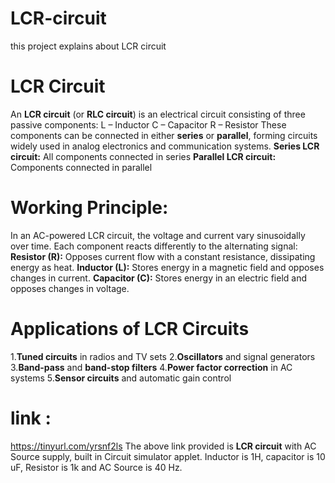 # LCR-circuit
this project explains about LCR circuit


# LCR Circuit

An **LCR circuit** (or **RLC circuit**) is an electrical circuit consisting of three passive components:
 L – Inductor
 C – Capacitor
 R – Resistor
These components can be connected in either **series** or **parallel**, forming circuits widely used in analog electronics and communication systems.
**Series LCR circuit:** All components connected in series
**Parallel LCR circuit:** Components connected in parallel


 # Working Principle:

In an AC-powered LCR circuit, the voltage and current vary sinusoidally over time. Each component reacts differently to the alternating signal:
 **Resistor (R):** Opposes current flow with a constant resistance, dissipating energy as heat.
 **Inductor (L):** Stores energy in a magnetic field and opposes changes in current. 
 **Capacitor (C):** Stores energy in an electric field and opposes changes in voltage. 



 # Applications of LCR Circuits

1.**Tuned circuits** in radios and TV sets
2.**Oscillators** and signal generators
3.**Band-pass** and **band-stop filters**
4.**Power factor correction** in AC systems 
5.**Sensor circuits** and automatic gain control

# link :
https://tinyurl.com/yrsnf2ls
The above link provided is **LCR circuit** with AC Source supply, built in Circuit simulator applet. Inductor is 1H, capacitor is 10 uF, Resistor is 1k and AC Source is 40 Hz. 

 

